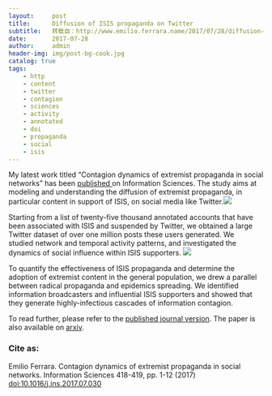 ```yaml
---
layout:     post
title:      Diffusion of ISIS propaganda on Twitter
subtitle:   转载自：http://www.emilio.ferrara.name/2017/07/28/diffusion-of-isis-propaganda-on-twitter/
date:       2017-07-28
author:     admin
header-img: img/post-bg-cook.jpg
catalog: true
tags:
    - http
    - content
    - twitter
    - contagion
    - sciences
    - activity
    - annotated
    - doi
    - propaganda
    - social
    - isis
---
```


My latest work titled “Contagion dynamics of extremist propaganda in social networks” has been [published ](http://www.sciencedirect.com/science/article/pii/S0020025517305030)on Information Sciences. The study aims at modeling and understanding the diffusion of extremist propaganda, in particular content in support of ISIS, on social media like Twitter.[![](http://www.emilio.ferrara.name/wp-content/uploads/2017/07/fig4-300x169.png)
](http://www.emilio.ferrara.name/wp-content/uploads/2017/07/fig4.png)

Starting from a list of twenty-five thousand annotated accounts that have been associated with ISIS and suspended by Twitter, we obtained a large Twitter dataset of over one million posts these users generated. We studied network and temporal activity patterns, and investigated the dynamics of social influence within ISIS supporters. [![](http://www.emilio.ferrara.name/wp-content/uploads/2017/07/fig8a-300x182.png)
](http://www.emilio.ferrara.name/wp-content/uploads/2017/07/fig8a.png)

To quantify the effectiveness of ISIS propaganda and determine the adoption of extremist content in the general population, we drew a parallel between radical propaganda and epidemics spreading. We identified information broadcasters and influential ISIS supporters and showed that they generate highly-infectious cascades of information contagion.

To read further, please refer to the [published journal version](http://www.sciencedirect.com/science/article/pii/S0020025517305030). The paper is also available on [arxiv](https://arxiv.org/abs/1701.08170).

### Cite as:

Emilio Ferrara. Contagion dynamics of extremist propaganda in social networks. Information Sciences 418-419, pp. 1-12 (2017) [doi:10.1016/j.ins.2017.07.030](https://doi.org/10.1016/j.ins.2017.07.030)
